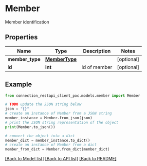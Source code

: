 # Member

Member identification

## Properties

Name | Type | Description | Notes
------------ | ------------- | ------------- | -------------
**member_type** | [**MemberType**](MemberType.md) |  | [optional] 
**id** | **int** | Id of member | [optional] 

## Example

```python
from connection_restapi_client_poc.models.member import Member

# TODO update the JSON string below
json = "{}"
# create an instance of Member from a JSON string
member_instance = Member.from_json(json)
# print the JSON string representation of the object
print(Member.to_json())

# convert the object into a dict
member_dict = member_instance.to_dict()
# create an instance of Member from a dict
member_from_dict = Member.from_dict(member_dict)
```
[[Back to Model list]](../README.md#documentation-for-models) [[Back to API list]](../README.md#documentation-for-api-endpoints) [[Back to README]](../README.md)


